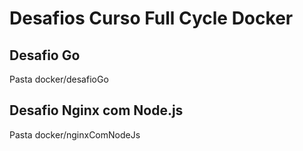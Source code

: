 # Desafios Curso Full Cycle Docker

## Desafio Go
Pasta docker/desafioGo

## Desafio Nginx com Node.js
Pasta docker/nginxComNodeJs